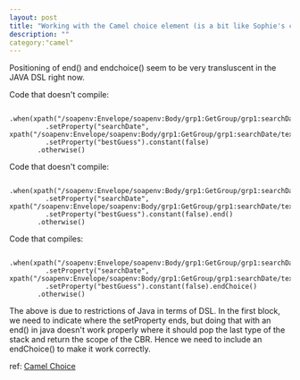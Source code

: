 ```yaml
---
layout: post
title: "Working with the Camel choice element (is a bit like Sophie's choice)"
description: ""
category:"camel"
---
```


Positioning of end() and endchoice() seem to be very transluscent in the JAVA DSL right now.

Code that doesn't compile:
>
	  .when(xpath("/soapenv:Envelope/soapenv:Body/grp1:GetGroup/grp1:searchDate").namespaces(ns))
             .setProperty("searchDate", xpath("/soapenv:Envelope/soapenv:Body/grp1:GetGroup/grp1:searchDate/text()").namespaces(ns))
             .setProperty("bestGuess").constant(false)
           .otherwise()

Code that doesn't compile:
>
	  .when(xpath("/soapenv:Envelope/soapenv:Body/grp1:GetGroup/grp1:searchDate").namespaces(ns))
             .setProperty("searchDate", xpath("/soapenv:Envelope/soapenv:Body/grp1:GetGroup/grp1:searchDate/text()").namespaces(ns))
             .setProperty("bestGuess").constant(false).end()
           .otherwise()

Code that compiles:

>
	  .when(xpath("/soapenv:Envelope/soapenv:Body/grp1:GetGroup/grp1:searchDate").namespaces(ns))
             .setProperty("searchDate", xpath("/soapenv:Envelope/soapenv:Body/grp1:GetGroup/grp1:searchDate/text()").namespaces(ns))
             .setProperty("bestGuess").constant(false).endChoice()
           .otherwise()


The above is due to restrictions of Java in terms of DSL. In the first block, we need to indicate where the setProperty ends, but doing that with an end() in java doesn't work properly where it should pop the last type of the stack and return the scope of the CBR. Hence we need to include an endChoice() to make it work correctly.

ref: <a href="http://camel.apache.org/why-can-i-not-use-when-or-otherwise-in-a-java-camel-route.html">Camel Choice</a>
